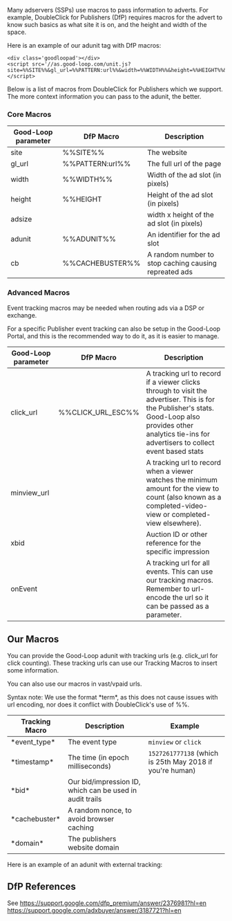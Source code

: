 Many adservers (SSPs) use macros to pass information to adverts. For example, DoubleClick for Publishers (DfP) requires macros for the advert to know such basics as what site it is on, and the height and width of the space.

Here is an example of our adunit tag with DfP macros:

```
<div class='goodloopad'></div>
<script src='//as.good-loop.com/unit.js?site=%%SITE%%&gl_url=%%PATTERN:url%%&width=%%WIDTH%%&height=%%HEIGHT%%&adunit=%%ADUNIT%%&cb=%%CACHEBUSTER%%&click_url=%%CLICK_URL_ESC%%'></script>
```

Below is a list of macros from DoubleClick for Publishers which we support. The more context information you can pass to the adunit, the better.

### Core Macros

| Good-Loop parameter | DfP Macro | Description |
| --- | --- | --- |
| site | %%SITE%% | The website |
| gl_url | %%PATTERN:url%% | The full url of the page |
| width | %%WIDTH%% | Width of the ad slot (in pixels) |
| height | %%HEIGHT | Height of the ad slot (in pixels) |
| adsize |   | width x height of the ad slot (in pixels) |
| adunit | %%ADUNIT%% | An identifier for the ad slot |
| cb | %%CACHEBUSTER%% | A random number to stop caching causing repreated ads |

### Advanced Macros

Event tracking macros may be needed when routing ads via a DSP or exchange.

For a specific Publisher event tracking can also be setup in the Good-Loop Portal, and this is the recommended
way to do it, as it is easier to manage.

| Good-Loop parameter | DfP Macro | Description |
| --- | --- | --- |
| click_url | %%CLICK_URL_ESC%% | A tracking url to record if a viewer clicks through to visit the advertiser. This is for the Publisher's stats. Good-Loop also provides other analytics tie-ins for advertisers to collect event based stats |
| minview_url |    | A tracking url to record when a viewer watches the minimum amount for the view to count (also known as a completed-video-view or completed-view elsewhere). |
| xbid |    | Auction ID or other reference for the specific impression |
| onEvent |    | A tracking url for all events. This can use our tracking macros. Remember to url-encode the url so it can be passed as a parameter. |

## Our Macros

You can provide the Good-Loop adunit with tracking urls (e.g. click_url for click counting).
These tracking urls can use our Tracking Macros to insert some information.

You can also use our macros in vast/vpaid urls.

Syntax note: We use the format \*term\*, as this does not cause issues with url encoding, nor does it conflict with DoubleClick's use of %%.

| Tracking Macro | Description | Example
| --- | --- | --- |
| \*event_type\* | The event type | `minview` or `click` |
| \*timestamp\* | The time (in epoch milliseconds) | `1527261777138` (which is 25th May 2018 if you're human) |
| \*bid\* | Our bid/impression ID, which can be used in audit trails |  |
| \*cachebuster\* | A random nonce, to avoid browser caching |  |
| \*domain\* | The publishers website domain |  |

Here is an example of an adunit with external tracking:

<div class='goodloopad'></div>
<script src='//testas.good-loop.com/unit.js?onEvent=http%3A//myserver.com/click-counter%3Fevent%3D*event_type*'
></script>

## DfP References

See https://support.google.com/dfp_premium/answer/2376981?hl=en
https://support.google.com/adxbuyer/answer/3187721?hl=en